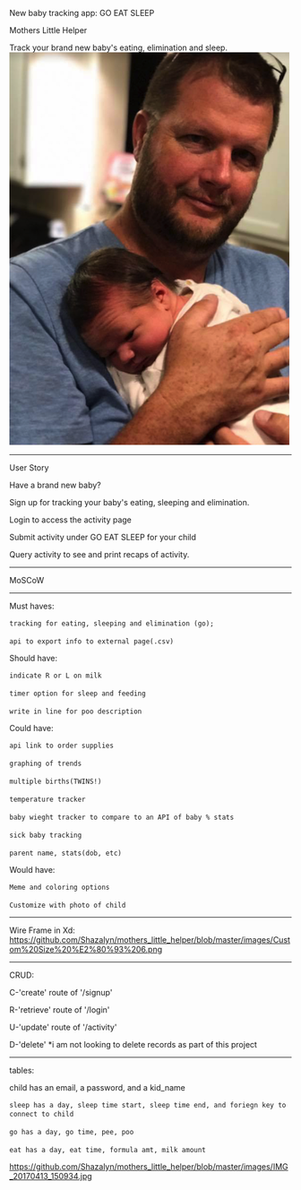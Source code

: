 
New baby tracking app: GO EAT SLEEP

Mothers Little Helper

Track your brand new baby's eating, elimination and sleep.
![project2](https://github.com/Shazalyn/mothers_little_helper/blob/master/images/carterJason.png)

*********************************************************
User Story

Have a brand new baby? 
    
   Sign up for tracking your baby's eating, sleeping and elimination.
    
   Login to access the activity page
    
   Submit activity under GO EAT SLEEP for your child
    
   Query activity to see and print recaps of activity.
*******************************************

MoSCoW
********************************
Must haves:

    tracking for eating, sleeping and elimination (go);
    
    api to export info to external page(.csv)

Should have:

    indicate R or L on milk
    
    timer option for sleep and feeding
    
    write in line for poo description
    

Could have:

    api link to order supplies
    
    graphing of trends
    
    multiple births(TWINS!)
    
    temperature tracker
    
    baby wieght tracker to compare to an API of baby % stats
    
    sick baby tracking
    
    parent name, stats(dob, etc)

Would have:

    Meme and coloring options
    
    Customize with photo of child
    
 *************************************
 Wire Frame in Xd:
 https://github.com/Shazalyn/mothers_little_helper/blob/master/images/Custom%20Size%20%E2%80%93%206.png
******************************************************
CRUD:

C-'create' route of '/signup'

R-'retrieve' route of '/login'

U-'update' route of '/activity'

D-'delete' *i am not looking to delete records as part of this project

*******************************************************
tables:

child has an email, a password, and a kid_name

    sleep has a day, sleep time start, sleep time end, and foriegn key to connect to child

    go has a day, go time, pee, poo

    eat has a day, eat time, formula amt, milk amount
    
https://github.com/Shazalyn/mothers_little_helper/blob/master/images/IMG_20170413_150934.jpg

